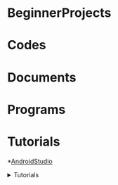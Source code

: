 # BeginnerProjects

# Codes

# Documents

# Programs

# Tutorials
   *[AndroidStudio](Tutorials/AndroidStudio.md)
   
 <details>
   ## <summary>Tutorials</summary>
  
  *[AndroidStudio](Tutorials/AndroidStudio.md)
</details>
